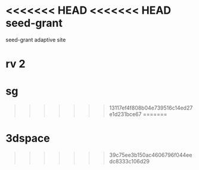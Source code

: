<<<<<<< HEAD
<<<<<<< HEAD
seed-grant
==========

seed-grant adaptive site


rv 2
=======
# sg
>>>>>>> 13117ef4f808b04e739516c14ed27e1d231bce67
=======
# 3dspace
>>>>>>> 39c75ee3b150ac4606796f044eedc8333c106d29
